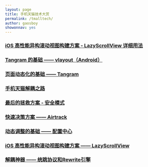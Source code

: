 ```yaml
---
layout: page
title: 手机天猫技术大赏
permalink: /tmalltech/
author: gaosboy
showonnav: yes
---
```


### [iOS 高性能异构滚动视图构建方案 - LazyScrollView 详细用法][1]

### [Tangram 的基础 —— vlayout（Android）][2]

### [页面动态化的基础 —— Tangram][3]

### [手机天猫解耦之路][4]

### [最后的拯救方案 - 安全模式][5]

### [快速决策方案 —— Airtrack][6]

### [动态调整的基础 —— 配置中心][7]

### [iOS 高性能异构滚动视图构建方案 —— LazyScrollView][8]

### [解耦神器 —— 统跳协议和Rewrite引擎][9]

[1]:	http://pingguohe.net/2017/03/02/lazyScrollView-demo.html
[2]:	http://pingguohe.net/2017/02/28/vlayout-design.html "Tangram 的基础 —— vlayout（Android）"
[3]:	http://pingguohe.net/2016/12/20/Tangram-design-and-practice.html "页面动态化的基础 —— Tangram"
[4]:	/2016/11/17/decouple-tmall-app.html "手机天猫解耦之路"
[5]:	/2016/06/20/safemode.html "最后的拯救方案 - 安全模式"
[6]:	/2016/03/22/abtest-in-tmall.html "快速决策方案 —— Airtrack"
[7]:	/2016/03/18/config-center.html "快速决策方案 —— Airtrack"
[8]:	/2016/01/31/lazyscroll.html "iOS 高性能异构滚动视图构建方案 —— LazyScrollView"
[9]:	/2016/03/18/config-center.html "解耦神器 —— 统跳协议和Rewrite引擎"